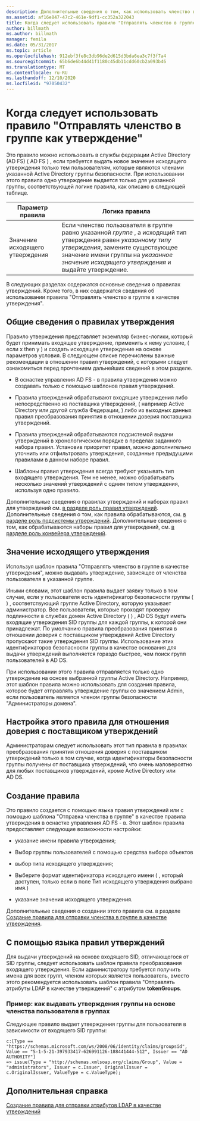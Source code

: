 ```yaml
---
description: Дополнительные сведения о том, как использовать членство в группе отправки в качестве правила утверждений.
ms.assetid: af16e847-47c2-461e-9df1-cc352a322043
title: Когда следует использовать правило "Отправлять членство в группе как утверждение"
author: billmath
ms.author: billmath
manager: femila
ms.date: 05/31/2017
ms.topic: article
ms.openlocfilehash: 912ebf3fe8c3db96de2d615d3bda6ea3c7f3f7a4
ms.sourcegitcommit: 65b6de6b44d41f1180c45db11cdd60cb2a093b46
ms.translationtype: MT
ms.contentlocale: ru-RU
ms.lasthandoff: 12/10/2020
ms.locfileid: "97050432"
---
```

# <a name="when-to-use-a-send-group-membership-as-a-claim-rule"></a>Когда следует использовать правило "Отправлять членство в группе как утверждение"
Это правило можно использовать в службы федерации Active Directory (AD FS) \( AD FS \) , если требуется выдать новое значение исходящего утверждения только тем пользователям, которые являются членами указанной Active Directory группы безопасности. При использовании этого правила одно утверждение выдается только для указанной группы, соответствующей логике правила, как описано в следующей таблице.

|Параметр правила|Логика правила|
|---------------|--------------|
|Значение исходящего утверждения|Если членство пользователя в группе равно указанной *группе* , а исходящий тип утверждения равен *указанному типу утверждения*, замените существующее значение имени группы на *указанное значение исходящего утверждения* и выдайте утверждение.|

В следующих разделах содержатся основные сведения о правилах утверждений. Кроме того, в них содержатся сведения об использовании правила "Отправлять членство в группе в качестве утверждения".

## <a name="about-claim-rules"></a>Общие сведения о правилах утверждения
Правило утверждения представляет экземпляр бизнес-логики, который будет принимать входящее утверждение, применить к нему условие, \( если x then y \) и создать исходящее утверждение на основе параметров условия. В следующем списке перечислены важные рекомендации в отношении правил утверждений, с которыми следует ознакомиться перед прочтением дальнейших сведений в этом разделе.

-   В оснастке управления AD FS \- в правила утверждения можно создавать только с помощью шаблонов правил утверждений.

-   Правила утверждений обрабатывают входящие утверждения либо непосредственно из поставщика утверждений, \( например Active Directory или другой служба Федерации, \) либо из выходных данных правил преобразования принятия в отношении доверия поставщика утверждений.

-   Правила утверждений обрабатываются подсистемой выдачи утверждений в хронологическом порядке в пределах заданного набора правил. Установив приоритет правил, можно дополнительно уточнить или отфильтровать утверждения, созданные предыдущими правилами в данном наборе правил.

-   Шаблоны правил утверждения всегда требуют указывать тип входящего утверждения. Тем не менее, можно обрабатывать несколько значений утверждений с одним типом утверждения, используя одно правило.

Дополнительные сведения о правилах утверждений и наборах правил для утверждений см. [в разделе роль правил утверждений](The-Role-of-Claim-Rules.md). Дополнительные сведения о том, как правила обрабатываются, см. [в разделе роль подсистемы утверждений](The-Role-of-the-Claims-Engine.md). Дополнительные сведения о том, как обрабатываются наборы правил для утверждений, см. [в разделе роль конвейера утверждений](The-Role-of-the-Claims-Pipeline.md).

## <a name="outgoing-claim-value"></a>Значение исходящего утверждения
Используя шаблон правила "Отправлять членство в группе в качестве утверждения", можно выдавать утверждение, зависящее от членства пользователя в указанной группе.

Иными словами, этот шаблон правила выдает заявку только в том случае, если у пользователя есть идентификатор безопасности группы \( \) , соответствующий группе Active Directory, которую указывает администратор. Все пользователи, которые проходят проверку подлинности в службах домен Active Directory \( \) , AD DS будут иметь входящие утверждения SID группы для каждой группы, к которой они принадлежат. По умолчанию правила преобразования принятия в отношении доверия с поставщиком утверждений Active Directory пропускают такие утверждения SID группы. Использование этих идентификаторов безопасности группы в качестве основания для выдачи утверждений выполняется гораздо быстрее, чем поиск групп пользователей в AD DS.

При использовании этого правила отправляется только одно утверждение на основе выбранной группы Active Directory. Например, этот шаблон правила можно использовать для создания правила, которое будет отправлять утверждение группы со значением Admin, если пользователь является членом группы безопасности "Администраторы домена".

## <a name="configuring-this-rule-on-a-claims-provider-trust"></a>Настройка этого правила для отношения доверия с поставщиком утверждений
Администраторам следует использовать этот тип правила в правилах преобразования принятия отношения доверия с поставщиком утверждений только в том случае, когда идентификаторы безопасности группы получены от поставщика утверждений, что очень маловероятно для любых поставщиков утверждений, кроме Active Directory или AD DS.

## <a name="how-to-create-this-rule"></a>Создание правила
Это правило создается с помощью языка правил утверждений или с помощью шаблона "Отправка членства в группе" в качестве правила утверждения в оснастке управления AD FS \- в. Этот шаблон правила предоставляет следующие возможности настройки:

-   указание имени правила утверждения;

-   Выбор группы пользователей с помощью средства выбора объектов

-   выбор типа исходящего утверждения;

-   Выберите формат идентификатора исходящего имени \( , который доступен, только если в поле Тип исходящего утверждения выбрано имя.\)

-   указание значения исходящего утверждения.

Дополнительные сведения о создании этого правила см. в разделе [Создание правила для отправки членства в группе в качестве утверждения](/previous-versions/windows/it-pro/windows-server-2012-R2-and-2012/ee913569(v=ws.11)).

## <a name="using-the-claim-rule-language"></a>С помощью языка правил утверждений
Для выдачи утверждений на основе входящего SID, отличающегося от SID группы, следует использовать шаблон правила преобразования входящего утверждения. Если администратору требуется получить имена для всех групп, членом которых является пользователь, вместо этого рекомендуется использовать шаблон правила "Отправлять атрибуты LDAP в качестве утверждений" с атрибутом **tokenGroups**.

### <a name="example-how-to-issue-group-claims-based-on-the-users-group-membership"></a>Пример: как выдавать утверждения группы на основе членства пользователя в группах
Следующее правило выдает утверждения группы для пользователя в зависимости от входящего SID группы:

```
c:[Type == "https://schemas.microsoft.com/ws/2008/06/identity/claims/groupsid", Value == "S-1-5-21-397933417-626991126-188441444-512", Issuer == "AD AUTHORITY"]
=> issue(Type = "http://schemas.xmlsoap.org/claims/Group", Value = "administrators", Issuer = c.Issuer, OriginalIssuer = c.OriginalIssuer, ValueType = c.ValueType);
```

## <a name="additional-references"></a>Дополнительная справка
[Создание правила для отправки атрибутов LDAP в качестве утверждений](/previous-versions/windows/it-pro/windows-server-2012-R2-and-2012/dd807115(v=ws.11))

